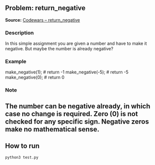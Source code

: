 ## Problem: return_negative
**Source:** [Codewars – return_negative](https://www.codewars.com/kata/55685cd7ad70877c23000102)

### Description
In this simple assignment you are given a number and have to make it negative. But maybe the number is already negative?

### Example
make_negative(1);  # return -1
make_negative(-5); # return -5
make_negative(0);  # return 0

### Note
The number can be negative already, in which case no change is required.
Zero (0) is not checked for any specific sign. Negative zeros make no mathematical sense.
---

## How to run
```bash
python3 test.py
